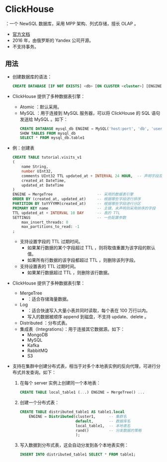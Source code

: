 # ClickHouse

：一个 NewSQL 数据库，采用 MPP 架构、列式存储，擅长 OLAP 。
- [官方文档](https://clickhouse.com/docs/)
- 2016 年，由俄罗斯的 Yandex 公司开源。
- 不支持事务。

## 用法

- 创建数据库的语法：
  ```sql
  CREATE DATABASE [IF NOT EXISTS] <db> [ON CLUSTER <cluster>] [ENGINE = Atomic]
  ```

- ClickHouse 提供了多种数据表引擎：
  - Atomic ：默认采用。
  - MySQL ：用于连接到 MySQL 服务器，可以将 ClickHouse 的 SQL 语句发送给 MySQL 。如下：
    ```sql
    CREATE DATABASE mysql_db ENGINE = MySQL('host:port', 'db', 'username', 'password')
    SHOW TABLES FROM mysql_db
    SELECT * FROM mysql_db.table1
    ```

- 例：创建表
  ```sql
  CREATE TABLE tutorial.visits_v1
  (
      name String,
      number UInt32,
      comments UInt32 TTL updated_at + INTERVAL 24 HOUR,  -- 声明字段及其 TTL
      created_at DateTime,
      updated_at DateTime
  )
  ENGINE = MergeTree                    -- 采用的数据表引擎
  ORDER BY (created_at, updated_at)     -- 根据哪些字段进行排序
  PARTITION BY toYYYYMM(created_at)     -- 根据哪些字段进行分区
  PRIMARY KEY name                      -- 主键。未声明则采用排序的字段
  TTL updated_at + INTERVAL 10 DAY      -- 表的 TTL
  SETTINGS                              -- 一些配置参数
      max_insert_threads: 0
      max_partitions_to_read: -1
  ;
  ```
  - 支持设置字段的 TTL 过期时间。
    - 如果某行数据的某个字段超过 TTL ，则将取值重置为该字段的默认值。
    - 如果所有行数据的该字段都超过 TTL ，则删除该列字段。
  - 支持设置表的 TTL 过期时间。
    - 如果某行数据超过 TTL ，则删除该行数据。

- ClickHouse 提供了多种数据表引擎：
  - MergeTree
    - ：适合存储海量数据。
  - Log
    - ：适合快速写入大量小表并同时读取，每个表在 100 万行以内。
    - 写入的数据被顺序 append 到磁盘，不支持 update、delete 。
  - Distributed ：分布式表。
  - 集成表（Integrations）：用于连接其它数据源。如下：
    - MongoDB
    - MySQL
    - Kafka
    - RabbitMQ
    - S3

- 支持在集群中创建分布式表，相当于对多个本地表实例的反向代理，可进行分布式并发查询。如下：
  1. 在每个 server 实例上创建同一个本地表：
      ```sql
      CREATE TABLE local_table1 (...) ENGINE = MergeTree() ...
      ```
  2. 创建一个分布式表：
      ```sql
      CREATE TABLE distributed_table1 AS table1.local
          ENGINE = Distributed(cluster1,      -- 集群名
                               default,       -- 数据库名
                               local_table1,  -- 本地表名
                               rand()         -- 分发数据的策略
                               );
      ```
  3. 写入数据到分布式表，这会自动分发到各个本地表实例：
      ```sql
      INSERT INTO distributed_table1 SELECT * FROM table1;
      ```

